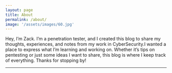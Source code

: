```yaml
---
layout: page
title: About
permalink: /about/
image: '/assets/images/60.jpg'
---
```


Hey, I’m Zack. I’m a penetration tester, and I created this blog to share my thoughts, experiences, and notes from my work in CyberSecurity.I wanted a place to express what I’m learning and working on. Whether it’s tips on pentesting or just some ideas I want to share, this blog is where I keep track of everything. Thanks for stopping by!


<hr>